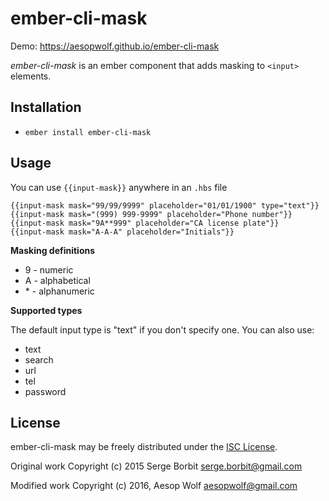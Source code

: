 # ember-cli-mask

Demo: https://aesopwolf.github.io/ember-cli-mask

_ember-cli-mask_ is an ember component that adds masking to `<input>` elements.

## Installation

* `ember install ember-cli-mask`

## Usage

You can use `{{input-mask}}` anywhere in an `.hbs` file

```
{{input-mask mask="99/99/9999" placeholder="01/01/1900" type="text"}}
{{input-mask mask="(999) 999-9999" placeholder="Phone number"}}
{{input-mask mask="9A**999" placeholder="CA license plate"}}
{{input-mask mask="A-A-A" placeholder="Initials"}}
```

**Masking definitions**

- 9 - numeric
- A - alphabetical
- \* - alphanumeric

**Supported types**

The default input type is "text" if you don't specify one. You can also use:

- text
- search
- url
- tel
- password

## License

ember-cli-mask may be freely distributed under the [ISC License](https://www.isc.org/downloads/software-support-policy/isc-license/).

Original work Copyright (c) 2015 Serge Borbit <serge.borbit@gmail.com>

Modified work Copyright (c) 2016, Aesop Wolf <aesopwolf@gmail.com>
